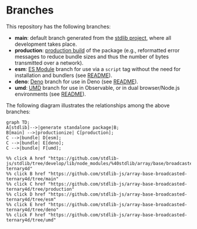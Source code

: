 <!--

@license Apache-2.0

Copyright (c) 2022 The Stdlib Authors.

Licensed under the Apache License, Version 2.0 (the "License");
you may not use this file except in compliance with the License.
You may obtain a copy of the License at

    http://www.apache.org/licenses/LICENSE-2.0

Unless required by applicable law or agreed to in writing, software
distributed under the License is distributed on an "AS IS" BASIS,
WITHOUT WARRANTIES OR CONDITIONS OF ANY KIND, either express or implied.
See the License for the specific language governing permissions and
limitations under the License.

-->

# Branches

This repository has the following branches:

-   **main**: default branch generated from the [stdlib project][stdlib-url], where all development takes place.
-   **production**: [production build][production-url] of the package (e.g., reformatted error messages to reduce bundle sizes and thus the number of bytes transmitted over a network).
-   **esm**: [ES Module][esm-url] branch for use via a `script` tag without the need for installation and bundlers (see [README][esm-readme]).
-   **deno**: [Deno][deno-url] branch for use in Deno (see [README][deno-readme]).
-   **umd**: [UMD][umd-url] branch for use in Observable, or in dual browser/Node.js environments (see [README][umd-readme]).

The following diagram illustrates the relationships among the above branches:

```mermaid
graph TD;
A[stdlib]-->|generate standalone package|B;
B[main] -->|productionize| C[production];
C -->|bundle| D[esm];
C -->|bundle| E[deno];
C -->|bundle| F[umd];

%% click A href "https://github.com/stdlib-js/stdlib/tree/develop/lib/node_modules/%40stdlib/array/base/broadcasted-ternary4d"
%% click B href "https://github.com/stdlib-js/array-base-broadcasted-ternary4d/tree/main"
%% click C href "https://github.com/stdlib-js/array-base-broadcasted-ternary4d/tree/production"
%% click D href "https://github.com/stdlib-js/array-base-broadcasted-ternary4d/tree/esm"
%% click E href "https://github.com/stdlib-js/array-base-broadcasted-ternary4d/tree/deno"
%% click F href "https://github.com/stdlib-js/array-base-broadcasted-ternary4d/tree/umd"
```

[stdlib-url]: https://github.com/stdlib-js/stdlib/tree/develop/lib/node_modules/%40stdlib/array/base/broadcasted-ternary4d
[production-url]: https://github.com/stdlib-js/array-base-broadcasted-ternary4d/tree/production
[deno-url]: https://github.com/stdlib-js/array-base-broadcasted-ternary4d/tree/deno
[deno-readme]: https://github.com/stdlib-js/array-base-broadcasted-ternary4d/blob/deno/README.md
[umd-url]: https://github.com/stdlib-js/array-base-broadcasted-ternary4d/tree/umd
[umd-readme]: https://github.com/stdlib-js/array-base-broadcasted-ternary4d/blob/umd/README.md
[esm-url]: https://github.com/stdlib-js/array-base-broadcasted-ternary4d/tree/esm
[esm-readme]: https://github.com/stdlib-js/array-base-broadcasted-ternary4d/blob/esm/README.md